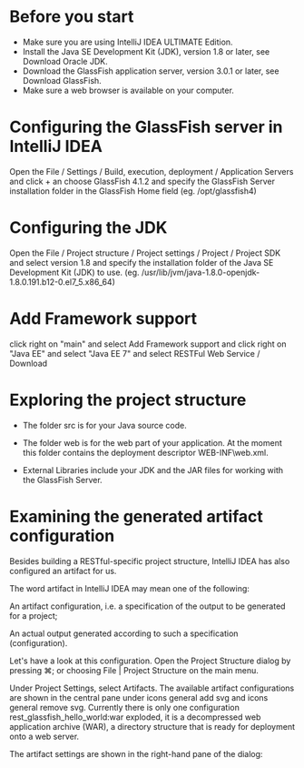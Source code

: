 # Before you start

- Make sure you are using IntelliJ IDEA ULTIMATE Edition.
- Install the Java SE Development Kit (JDK), version 1.8 or later, see Download Oracle JDK.
- Download the GlassFish application server, version 3.0.1 or later, see Download GlassFish.
- Make sure a web browser is available on your computer.

# Configuring the GlassFish server in IntelliJ IDEA

Open the File / Settings / Build, execution, deployment / Application Servers
and click + an choose GlassFish 4.1.2
and specify the GlassFish Server installation folder in the GlassFish Home field (eg. /opt/glassfish4)

# Configuring the JDK

Open the File / Project structure / Project settings / Project / Project SDK
and select version 1.8
and specify the installation folder of the Java SE Development Kit (JDK) to use. 
(eg. /usr/lib/jvm/java-1.8.0-openjdk-1.8.0.191.b12-0.el7_5.x86_64)


# Add Framework support

click right on "main"
and select Add Framework support
and click right on "Java EE"
and select "Java EE 7"
and select RESTFul Web Service / Download

# Exploring the project structure

- The folder src is for your Java source code.

- The folder web is for the web part of your application. At the moment this folder contains the deployment descriptor WEB-INF\web.xml.

- External Libraries include your JDK and the JAR files for working with the GlassFish Server.

# Examining the generated artifact configuration

Besides building a RESTful-specific project structure, IntelliJ IDEA has also configured an artifact for us.

The word artifact in IntelliJ IDEA may mean one of the following:

An artifact configuration, i.e. a specification of the output to be generated for a project;

An actual output generated according to such a specification (configuration).

Let's have a look at this configuration.
Open the Project Structure dialog by pressing ⌘; or choosing File | Project Structure on the main menu.

Under Project Settings, select Artifacts.
The available artifact configurations are shown in the central pane under icons general add svg and icons general remove svg. Currently there is only one configuration rest_glassfish_hello_world:war exploded, it is a decompressed web application archive (WAR), a directory structure that is ready for deployment onto a web server.

The artifact settings are shown in the right-hand pane of the dialog:
